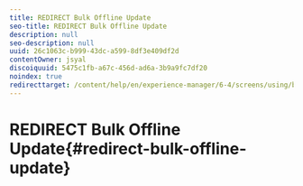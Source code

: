 ```yaml
---
title: REDIRECT Bulk Offline Update
seo-title: REDIRECT Bulk Offline Update
description: null
seo-description: null
uuid: 26c1063c-b999-43dc-a599-8df3e409df2d
contentOwner: jsyal
discoiquuid: 5475c1fb-a67c-456d-ad6a-3b9a9fc7df20
noindex: true
redirecttarget: /content/help/en/experience-manager/6-4/screens/using/bulk-offline-update
---
```


# REDIRECT Bulk Offline Update{#redirect-bulk-offline-update}


